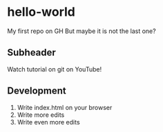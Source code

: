# hello-world
My first repo on GH
But maybe it is not the last one?

## Subheader

Watch tutorial on git on YouTube!


## Development

1. Write index.html on your browser
2. Write more edits
3. Write even more edits
